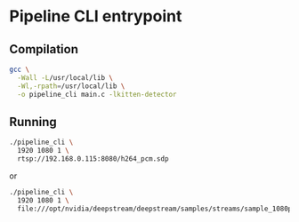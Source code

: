 # Pipeline CLI entrypoint

## Compilation
```bash
gcc \
  -Wall -L/usr/local/lib \
  -Wl,-rpath=/usr/local/lib \
  -o pipeline_cli main.c -lkitten-detector 
```

## Running
```bash
./pipeline_cli \
  1920 1080 1 \
  rtsp://192.168.0.115:8080/h264_pcm.sdp
```

or

```bash
./pipeline_cli \
  1920 1080 1 \
  file:///opt/nvidia/deepstream/deepstream/samples/streams/sample_1080p_h264.mp4
```